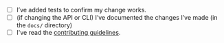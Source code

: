 <!-- Please provide a brief summary of your changes: -->

<!-- Please ensure you’ve done all of these things (if applicable). -->
<!-- You can replace the `[ ]` with `[x]` to mark each task as done. -->

- [ ] I’ve added tests to confirm my change works.
- [ ] (if changing the API or CLI) I’ve documented the changes I’ve made (in the `docs/` directory)
- [ ] I've read the [contributing guidelines](https://github.com/prettier/prettier/blob/master/CONTRIBUTING.md).
